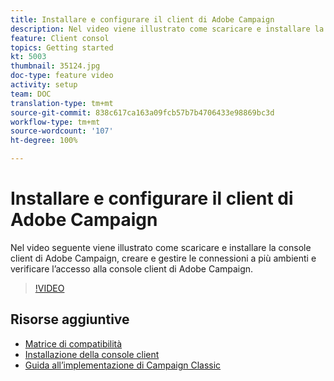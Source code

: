 ```yaml
---
title: Installare e configurare il client di Adobe Campaign
description: Nel video viene illustrato come scaricare e installare la console client di Adobe Campaign, creare e gestire le connessioni a più ambienti e verificare l’accesso alla console client di Adobe Campaign.
feature: Client consol
topics: Getting started
kt: 5003
thumbnail: 35124.jpg
doc-type: feature video
activity: setup
team: DOC
translation-type: tm+mt
source-git-commit: 838c617ca163a09fcb57b7b4706433e98869bc3d
workflow-type: tm+mt
source-wordcount: '107'
ht-degree: 100%

---
```



# Installare e configurare il client di Adobe Campaign

Nel video seguente viene illustrato come scaricare e installare la console client di Adobe Campaign, creare e gestire le connessioni a più ambienti e verificare l’accesso alla console client di Adobe Campaign.

>[!VIDEO](https://video.tv.adobe.com/v/35124?quality=12)

## Risorse aggiuntive

* [Matrice di compatibilità](https://helpx.adobe.com/it/campaign/kb/compatibility-matrix.html)
* [Installazione della console client](https://docs.adobe.com/content/help/it-IT/campaign-classic/using/installing-campaign-classic/installing-campaign-in-windows-/installing-the-client-console.html)
* [Guida all’implementazione di Campaign Classic](https://helpx.adobe.com/it/campaign/kb/acc-implementation.html)
